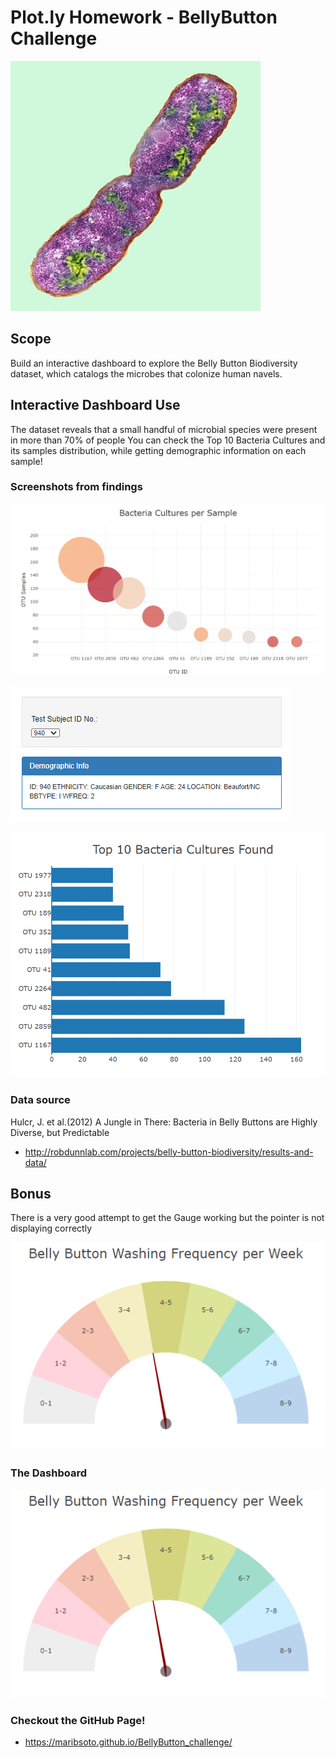 # Plot.ly Homework - BellyButton Challenge
 
![bacteria.jpg](images/bacteria.jpg)

## Scope
Build an interactive dashboard to explore the Belly Button Biodiversity dataset, which catalogs the microbes that colonize human navels.

## Interactive Dashboard Use
The dataset reveals that a small handful of microbial species were present in more than 70% of people
You can check the Top 10 Bacteria Cultures and its samples distribution, while getting demographic information on each sample!

### Screenshots from findings

![bacteria_samples.png](images/bacteria_samples.png)

![dropdown_demoinfo.png](images/dropdown_demoinfo.png)

![top10_BarPlot.png](images/top10_BarPlot.png)

### Data source
Hulcr, J. et al.(2012) A Jungle in There: Bacteria in Belly Buttons are Highly Diverse, but Predictable
* http://robdunnlab.com/projects/belly-button-biodiversity/results-and-data/

## Bonus
There is a very good attempt to get the Gauge working but the pointer is not displaying correctly

![gauge_meter.png](images/gauge_meter.png)

### The Dashboard
![dashboard](images/gauge_meter.png)

### Checkout the GitHub Page!
* https://maribsoto.github.io/BellyButton_challenge/




